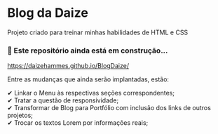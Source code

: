 # Blog da Daize

Projeto criado para treinar minhas habilidades de HTML e CSS

### 🧱 Este repositório ainda está em construção...

https://daizehammes.github.io/BlogDaize/

Entre as mudanças que ainda serão implantadas, estão:  

✔ Linkar o Menu às respectivas seções correspondentes;  
✔ Tratar a questão de responsividade;  
✔ Transformar de Blog para Portfólio com inclusão dos links de outros projetos;  
✔ Trocar os textos Lorem por informações reais;

